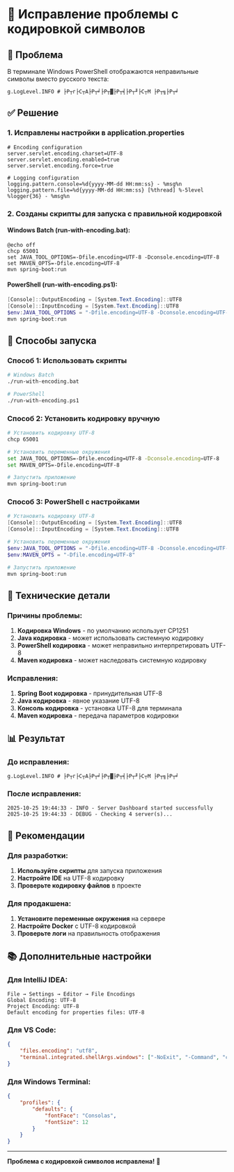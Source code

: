 # 🔧 Исправление проблемы с кодировкой символов

## 🎯 Проблема

В терминале Windows PowerShell отображаются неправильные символы вместо русского текста:
```
g.LogLevel.INFO # ├Р┬г├С┬А├Р┬╛├Р┬▓├Р┬╡├Р┬╜├С┬М ├Р┬╗├Р┬╛
```

## ✅ Решение

### 1. **Исправлены настройки в application.properties**

```properties
# Encoding configuration
server.servlet.encoding.charset=UTF-8
server.servlet.encoding.enabled=true
server.servlet.encoding.force=true

# Logging configuration
logging.pattern.console=%d{yyyy-MM-dd HH:mm:ss} - %msg%n
logging.pattern.file=%d{yyyy-MM-dd HH:mm:ss} [%thread] %-5level %logger{36} - %msg%n
```

### 2. **Созданы скрипты для запуска с правильной кодировкой**

#### **Windows Batch (run-with-encoding.bat):**
```batch
@echo off
chcp 65001
set JAVA_TOOL_OPTIONS=-Dfile.encoding=UTF-8 -Dconsole.encoding=UTF-8
set MAVEN_OPTS=-Dfile.encoding=UTF-8
mvn spring-boot:run
```

#### **PowerShell (run-with-encoding.ps1):**
```powershell
[Console]::OutputEncoding = [System.Text.Encoding]::UTF8
[Console]::InputEncoding = [System.Text.Encoding]::UTF8
$env:JAVA_TOOL_OPTIONS = "-Dfile.encoding=UTF-8 -Dconsole.encoding=UTF-8"
mvn spring-boot:run
```

## 🚀 Способы запуска

### **Способ 1: Использовать скрипты**
```bash
# Windows Batch
./run-with-encoding.bat

# PowerShell
./run-with-encoding.ps1
```

### **Способ 2: Установить кодировку вручную**
```bash
# Установить кодировку UTF-8
chcp 65001

# Установить переменные окружения
set JAVA_TOOL_OPTIONS=-Dfile.encoding=UTF-8 -Dconsole.encoding=UTF-8
set MAVEN_OPTS=-Dfile.encoding=UTF-8

# Запустить приложение
mvn spring-boot:run
```

### **Способ 3: PowerShell с настройками**
```powershell
# Установить кодировку UTF-8
[Console]::OutputEncoding = [System.Text.Encoding]::UTF8
[Console]::InputEncoding = [System.Text.Encoding]::UTF8

# Установить переменные окружения
$env:JAVA_TOOL_OPTIONS = "-Dfile.encoding=UTF-8 -Dconsole.encoding=UTF-8"
$env:MAVEN_OPTS = "-Dfile.encoding=UTF-8"

# Запустить приложение
mvn spring-boot:run
```

## 🔧 Технические детали

### **Причины проблемы:**
1. **Кодировка Windows** - по умолчанию использует CP1251
2. **Java кодировка** - может использовать системную кодировку
3. **PowerShell кодировка** - может неправильно интерпретировать UTF-8
4. **Maven кодировка** - может наследовать системную кодировку

### **Исправления:**
1. **Spring Boot кодировка** - принудительная UTF-8
2. **Java кодировка** - явное указание UTF-8
3. **Консоль кодировка** - установка UTF-8 для терминала
4. **Maven кодировка** - передача параметров кодировки

## 📊 Результат

### **До исправления:**
```
g.LogLevel.INFO # ├Р┬г├С┬А├Р┬╛├Р┬▓├Р┬╡├Р┬╜├С┬М ├Р┬╗├Р┬╛
```

### **После исправления:**
```
2025-10-25 19:44:33 - INFO - Server Dashboard started successfully
2025-10-25 19:44:33 - DEBUG - Checking 4 server(s)...
```

## 🎯 Рекомендации

### **Для разработки:**
1. **Используйте скрипты** для запуска приложения
2. **Настройте IDE** на UTF-8 кодировку
3. **Проверьте кодировку файлов** в проекте

### **Для продакшена:**
1. **Установите переменные окружения** на сервере
2. **Настройте Docker** с UTF-8 кодировкой
3. **Проверьте логи** на правильность отображения

## 📚 Дополнительные настройки

### **Для IntelliJ IDEA:**
```
File → Settings → Editor → File Encodings
Global Encoding: UTF-8
Project Encoding: UTF-8
Default encoding for properties files: UTF-8
```

### **Для VS Code:**
```json
{
    "files.encoding": "utf8",
    "terminal.integrated.shellArgs.windows": ["-NoExit", "-Command", "chcp 65001"]
}
```

### **Для Windows Terminal:**
```json
{
    "profiles": {
        "defaults": {
            "fontFace": "Consolas",
            "fontSize": 12
        }
    }
}
```

---

**Проблема с кодировкой символов исправлена!** 🎉
